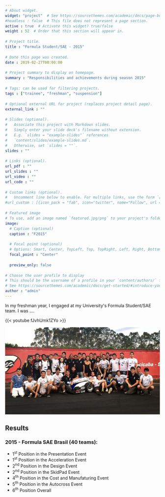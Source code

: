 ```yaml
---
# About widget.
widget: "project"  # See https://sourcethemes.com/academic/docs/page-builder/
#headless : false  # This file does not represent a page section.
active : true  # Activate this widget? true/false
weight : 52  # Order that this section will appear in.

# Project title.
title : "Formula Student/SAE - 2015"

# Date this page was created.
date : 2019-02-27T00:00:00

# Project summary to display on homepage.
summary : "Responsibilities and achievements during season 2015"

# Tags: can be used for filtering projects.
tags : ["trainee", "freshman", "suspension"]

# Optional external URL for project (replaces project detail page).
external_link : ""

# Slides (optional).
#   Associate this project with Markdown slides.
#   Simply enter your slide deck's filename without extension.
#   E.g. `slides = "example-slides"` references 
#   `content/slides/example-slides.md`.
#   Otherwise, set `slides = ""`.
slides : ""

# Links (optional).
url_pdf : ""
url_slides : ""
url_video : ""
url_code : ""

# Custom links (optional).
#   Uncomment line below to enable. For multiple links, use the form `[{...}, {...}, {...}]`.
#url_custom : [{icon_pack = "fab", icon="twitter", name="Follow", url = "https://twitter.com/georgecushen"}]

# Featured image
# To use, add an image named `featured.jpg/png` to your project's folder. 
image:
  # Caption (optional)
  caption : "F2015"
  
  # Focal point (optional)
  # Options: Smart, Center, TopLeft, Top, TopRight, Left, Right, BottomLeft, Bottom, BottomRight
  focal_point : "Center"
  
  preview_only: false
  
# Choose the user profile to display
# This should be the username of a profile in your `content/authors/` folder.
# See https://sourcethemes.com/academic/docs/get-started/#introduce-yourself
author : "admin"
---
```


In my freshman year, I engaged at my University's Formula Student/SAE team. I was ....

{{< youtube fJvhUmk1ZYo >}}

<img src="team.jpg" alt="Fsae Unicamp Team">

## Results
### 2015 - Formula SAE Brasil (40 teams):
* 1<sup>st</sup> Position in the Presentation Event
* 1<sup>st</sup> Position in the Acceleration Event
* 2<sup>nd</sup> Position in the Design Event
* 2<sup>nd</sup> Position in the SkidPad Event
* 4<sup>th</sup> Position in the Cost and Manufaturing Event
* 5<sup>th</sup> Position in the Autocross Event
* 6<sup>th</sup> Position Overall
